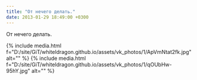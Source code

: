 ```yaml
---
title: "От нечего делать."
date: 2013-01-29 18:49:00 +0300
---
```


От нечего делать.


{% include media.html f="D:/site/GiT/whiteldragon.github.io/assets/vk_photos/1/ApVmNtat2fk.jpg" alt="" %}
{% include media.html f="D:/site/GiT/whiteldragon.github.io/assets/vk_photos/1/qOUbHw-95hY.jpg" alt="" %}
